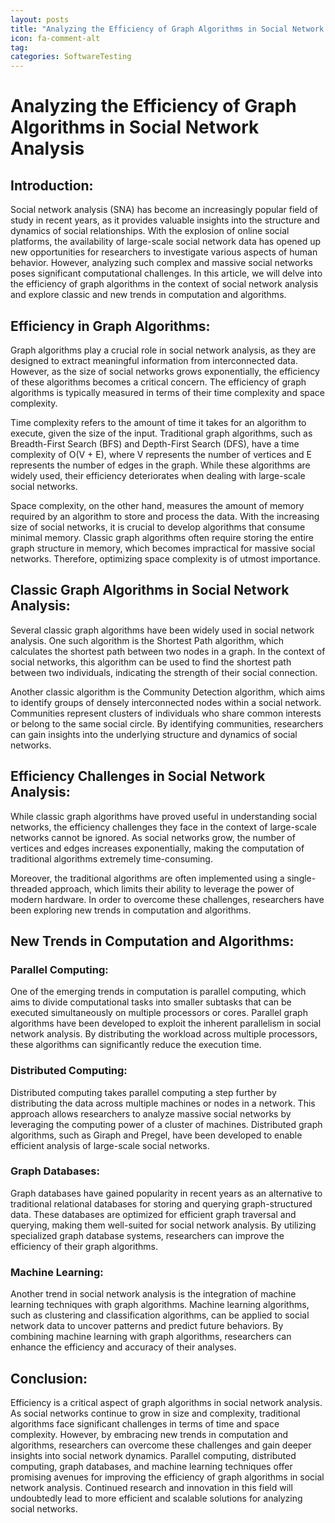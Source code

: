 ```yaml
---
layout: posts
title: "Analyzing the Efficiency of Graph Algorithms in Social Network Analysis"
icon: fa-comment-alt
tag:      
categories: SoftwareTesting
---
```



# Analyzing the Efficiency of Graph Algorithms in Social Network Analysis

## Introduction:

Social network analysis (SNA) has become an increasingly popular field of study in recent years, as it provides valuable insights into the structure and dynamics of social relationships. With the explosion of online social platforms, the availability of large-scale social network data has opened up new opportunities for researchers to investigate various aspects of human behavior. However, analyzing such complex and massive social networks poses significant computational challenges. In this article, we will delve into the efficiency of graph algorithms in the context of social network analysis and explore classic and new trends in computation and algorithms.

## Efficiency in Graph Algorithms:

Graph algorithms play a crucial role in social network analysis, as they are designed to extract meaningful information from interconnected data. However, as the size of social networks grows exponentially, the efficiency of these algorithms becomes a critical concern. The efficiency of graph algorithms is typically measured in terms of their time complexity and space complexity.

Time complexity refers to the amount of time it takes for an algorithm to execute, given the size of the input. Traditional graph algorithms, such as Breadth-First Search (BFS) and Depth-First Search (DFS), have a time complexity of O(V + E), where V represents the number of vertices and E represents the number of edges in the graph. While these algorithms are widely used, their efficiency deteriorates when dealing with large-scale social networks.

Space complexity, on the other hand, measures the amount of memory required by an algorithm to store and process the data. With the increasing size of social networks, it is crucial to develop algorithms that consume minimal memory. Classic graph algorithms often require storing the entire graph structure in memory, which becomes impractical for massive social networks. Therefore, optimizing space complexity is of utmost importance.

## Classic Graph Algorithms in Social Network Analysis:

Several classic graph algorithms have been widely used in social network analysis. One such algorithm is the Shortest Path algorithm, which calculates the shortest path between two nodes in a graph. In the context of social networks, this algorithm can be used to find the shortest path between two individuals, indicating the strength of their social connection.

Another classic algorithm is the Community Detection algorithm, which aims to identify groups of densely interconnected nodes within a social network. Communities represent clusters of individuals who share common interests or belong to the same social circle. By identifying communities, researchers can gain insights into the underlying structure and dynamics of social networks.

## Efficiency Challenges in Social Network Analysis:

While classic graph algorithms have proved useful in understanding social networks, the efficiency challenges they face in the context of large-scale networks cannot be ignored. As social networks grow, the number of vertices and edges increases exponentially, making the computation of traditional algorithms extremely time-consuming.

Moreover, the traditional algorithms are often implemented using a single-threaded approach, which limits their ability to leverage the power of modern hardware. In order to overcome these challenges, researchers have been exploring new trends in computation and algorithms.

## New Trends in Computation and Algorithms:

### Parallel Computing: 

One of the emerging trends in computation is parallel computing, which aims to divide computational tasks into smaller subtasks that can be executed simultaneously on multiple processors or cores. Parallel graph algorithms have been developed to exploit the inherent parallelism in social network analysis. By distributing the workload across multiple processors, these algorithms can significantly reduce the execution time.

### Distributed Computing: 

Distributed computing takes parallel computing a step further by distributing the data across multiple machines or nodes in a network. This approach allows researchers to analyze massive social networks by leveraging the computing power of a cluster of machines. Distributed graph algorithms, such as Giraph and Pregel, have been developed to enable efficient analysis of large-scale social networks.

### Graph Databases: 

Graph databases have gained popularity in recent years as an alternative to traditional relational databases for storing and querying graph-structured data. These databases are optimized for efficient graph traversal and querying, making them well-suited for social network analysis. By utilizing specialized graph database systems, researchers can improve the efficiency of their graph algorithms.

### Machine Learning: 

Another trend in social network analysis is the integration of machine learning techniques with graph algorithms. Machine learning algorithms, such as clustering and classification algorithms, can be applied to social network data to uncover patterns and predict future behaviors. By combining machine learning with graph algorithms, researchers can enhance the efficiency and accuracy of their analyses.

## Conclusion:

Efficiency is a critical aspect of graph algorithms in social network analysis. As social networks continue to grow in size and complexity, traditional algorithms face significant challenges in terms of time and space complexity. However, by embracing new trends in computation and algorithms, researchers can overcome these challenges and gain deeper insights into social network dynamics. Parallel computing, distributed computing, graph databases, and machine learning techniques offer promising avenues for improving the efficiency of graph algorithms in social network analysis. Continued research and innovation in this field will undoubtedly lead to more efficient and scalable solutions for analyzing social networks.